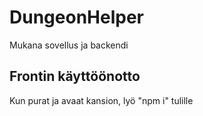 # DungeonHelper

Mukana sovellus ja backendi

## Frontin käyttöönotto

Kun purat ja avaat kansion, lyö "npm i" tulille
